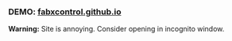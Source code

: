 ### DEMO: [fabxcontrol.github.io](https://fabxcontrtol.github.io/redirect?url=https://theannoy2024.ru)

**Warning:** Site is annoying. Consider opening in incognito window.
